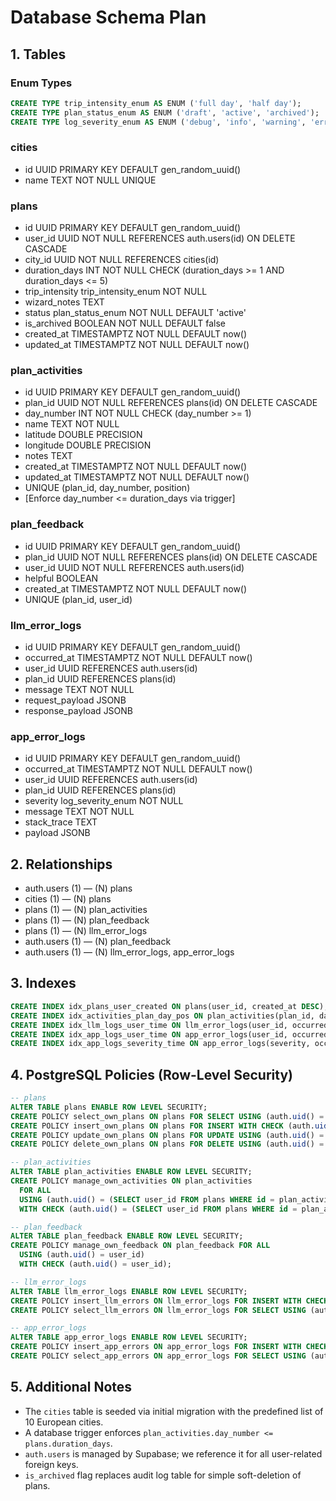 # Database Schema Plan

## 1. Tables

### Enum Types

```sql
CREATE TYPE trip_intensity_enum AS ENUM ('full day', 'half day');
CREATE TYPE plan_status_enum AS ENUM ('draft', 'active', 'archived');
CREATE TYPE log_severity_enum AS ENUM ('debug', 'info', 'warning', 'error', 'critical');
```

### cities

- id UUID PRIMARY KEY DEFAULT gen_random_uuid()
- name TEXT NOT NULL UNIQUE

### plans

- id UUID PRIMARY KEY DEFAULT gen_random_uuid()
- user_id UUID NOT NULL REFERENCES auth.users(id) ON DELETE CASCADE
- city_id UUID NOT NULL REFERENCES cities(id)
- duration_days INT NOT NULL CHECK (duration_days >= 1 AND duration_days <= 5)
- trip_intensity trip_intensity_enum NOT NULL
- wizard_notes TEXT
- status plan_status_enum NOT NULL DEFAULT 'active'
- is_archived BOOLEAN NOT NULL DEFAULT false
- created_at TIMESTAMPTZ NOT NULL DEFAULT now()
- updated_at TIMESTAMPTZ NOT NULL DEFAULT now()

### plan_activities

- id UUID PRIMARY KEY DEFAULT gen_random_uuid()
- plan_id UUID NOT NULL REFERENCES plans(id) ON DELETE CASCADE
- day_number INT NOT NULL CHECK (day_number >= 1)
- name TEXT NOT NULL
- latitude DOUBLE PRECISION
- longitude DOUBLE PRECISION
- notes TEXT
- created_at TIMESTAMPTZ NOT NULL DEFAULT now()
- updated_at TIMESTAMPTZ NOT NULL DEFAULT now()
- UNIQUE (plan_id, day_number, position)
- [Enforce day_number <= duration_days via trigger]

### plan_feedback

- id UUID PRIMARY KEY DEFAULT gen_random_uuid()
- plan_id UUID NOT NULL REFERENCES plans(id) ON DELETE CASCADE
- user_id UUID NOT NULL REFERENCES auth.users(id)
- helpful BOOLEAN
- created_at TIMESTAMPTZ NOT NULL DEFAULT now()
- UNIQUE (plan_id, user_id)

### llm_error_logs

- id UUID PRIMARY KEY DEFAULT gen_random_uuid()
- occurred_at TIMESTAMPTZ NOT NULL DEFAULT now()
- user_id UUID REFERENCES auth.users(id)
- plan_id UUID REFERENCES plans(id)
- message TEXT NOT NULL
- request_payload JSONB
- response_payload JSONB

### app_error_logs

- id UUID PRIMARY KEY DEFAULT gen_random_uuid()
- occurred_at TIMESTAMPTZ NOT NULL DEFAULT now()
- user_id UUID REFERENCES auth.users(id)
- plan_id UUID REFERENCES plans(id)
- severity log_severity_enum NOT NULL
- message TEXT NOT NULL
- stack_trace TEXT
- payload JSONB

## 2. Relationships

- auth.users (1) — (N) plans
- cities (1) — (N) plans
- plans (1) — (N) plan_activities
- plans (1) — (N) plan_feedback
- plans (1) — (N) llm_error_logs
- auth.users (1) — (N) plan_feedback
- auth.users (1) — (N) llm_error_logs, app_error_logs

## 3. Indexes

```sql
CREATE INDEX idx_plans_user_created ON plans(user_id, created_at DESC);
CREATE INDEX idx_activities_plan_day_pos ON plan_activities(plan_id, day_number, position);
CREATE INDEX idx_llm_logs_user_time ON llm_error_logs(user_id, occurred_at DESC);
CREATE INDEX idx_app_logs_user_time ON app_error_logs(user_id, occurred_at DESC);
CREATE INDEX idx_app_logs_severity_time ON app_error_logs(severity, occurred_at DESC);
```

## 4. PostgreSQL Policies (Row-Level Security)

```sql
-- plans
ALTER TABLE plans ENABLE ROW LEVEL SECURITY;
CREATE POLICY select_own_plans ON plans FOR SELECT USING (auth.uid() = user_id);
CREATE POLICY insert_own_plans ON plans FOR INSERT WITH CHECK (auth.uid() = user_id);
CREATE POLICY update_own_plans ON plans FOR UPDATE USING (auth.uid() = user_id);
CREATE POLICY delete_own_plans ON plans FOR DELETE USING (auth.uid() = user_id);

-- plan_activities
ALTER TABLE plan_activities ENABLE ROW LEVEL SECURITY;
CREATE POLICY manage_own_activities ON plan_activities
  FOR ALL
  USING (auth.uid() = (SELECT user_id FROM plans WHERE id = plan_activities.plan_id))
  WITH CHECK (auth.uid() = (SELECT user_id FROM plans WHERE id = plan_activities.plan_id));

-- plan_feedback
ALTER TABLE plan_feedback ENABLE ROW LEVEL SECURITY;
CREATE POLICY manage_own_feedback ON plan_feedback FOR ALL
  USING (auth.uid() = user_id)
  WITH CHECK (auth.uid() = user_id);

-- llm_error_logs
ALTER TABLE llm_error_logs ENABLE ROW LEVEL SECURITY;
CREATE POLICY insert_llm_errors ON llm_error_logs FOR INSERT WITH CHECK (auth.role() = 'service_role');
CREATE POLICY select_llm_errors ON llm_error_logs FOR SELECT USING (auth.role() = 'admin');

-- app_error_logs
ALTER TABLE app_error_logs ENABLE ROW LEVEL SECURITY;
CREATE POLICY insert_app_errors ON app_error_logs FOR INSERT WITH CHECK (auth.role() = 'service_role');
CREATE POLICY select_app_errors ON app_error_logs FOR SELECT USING (auth.role() = 'admin');
```

## 5. Additional Notes

- The `cities` table is seeded via initial migration with the predefined list of 10 European cities.
- A database trigger enforces `plan_activities.day_number <= plans.duration_days`.
- `auth.users` is managed by Supabase; we reference it for all user-related foreign keys.
- `is_archived` flag replaces audit log table for simple soft-deletion of plans.
